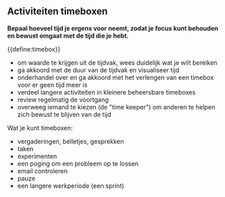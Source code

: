 ## Activiteiten timeboxen

<summary>
<strong>Bepaal hoeveel tijd je ergens voor neemt, zodat je focus kunt behouden en bewust omgaat met de tijd die je hebt.</strong>
</summary>

{{define:timebox}}

- om waarde te krijgen uit de tijdvak, wees duidelijk wat je wilt bereiken
- ga akkoord met de duur van de tijdvak en visualiseer tijd
- onderhandel over en ga akkoord met het verlengen van een timebox voor er geen tijd meer is
- verdeel langere activiteiten in kleinere beheersbare timeboxes
- review regelmatig de voortgang
- overweeg iemand te kiezen (de "time keeper") om anderen te helpen zich bewust te blijven van de tijd

Wat je kunt timeboxen:

- vergaderingen, belletjes, gesprekken
- taken
- experimenten
- een poging om een probleem op te lossen
- email controleren
- pauze
- een langere werkperiode (een sprint)